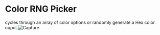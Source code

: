 # Color RNG Picker
cycles through an array of color options or randomly generate a Hex color ouput.![Capture](https://user-images.githubusercontent.com/94482945/169385682-6361d153-f024-4001-827d-83d46d25fd08.PNG)
